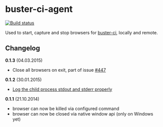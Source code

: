 # buster-ci-agent


[![Build status](https://secure.travis-ci.org/busterjs/buster-ci-agent.png?branch=master)](http://travis-ci.org/busterjs/buster-ci-agent)

Used to start, capture and stop browsers for [buster-ci](http://docs.busterjs.org/en/latest/modules/buster-ci/),
locally and remote.


## Changelog

**0.1.3** (04.03.2015)

* Close all browsers on exit, part of issue [#447](https://github.com/busterjs/buster/issues/447)

**0.1.2** (30.01.2015)

* [Log the child process stdout and stderr properly](https://github.com/busterjs/buster-ci-agent/pull/1)

**0.1.1** (21.10.2014)

* browser can now be killed via configured command
* browser can now be closed via native window api (only on Windows yet)
